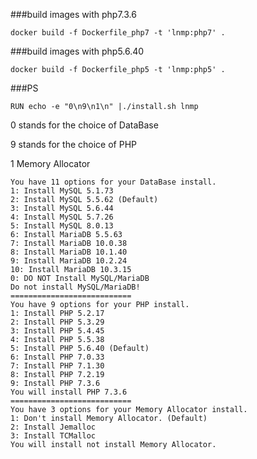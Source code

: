 
###build images with php7.3.6

```
docker build -f Dockerfile_php7 -t 'lnmp:php7' .
```

###build images with php5.6.40

```
docker build -f Dockerfile_php5 -t 'lnmp:php5' .
```

###PS
```
RUN echo -e "0\n9\n1\n" |./install.sh lnmp
```
0 stands for the choice of DataBase

9 stands for the choice of PHP

1  Memory Allocator

```
You have 11 options for your DataBase install.
1: Install MySQL 5.1.73
2: Install MySQL 5.5.62 (Default)
3: Install MySQL 5.6.44
4: Install MySQL 5.7.26
5: Install MySQL 8.0.13
6: Install MariaDB 5.5.63
7: Install MariaDB 10.0.38
8: Install MariaDB 10.1.40
9: Install MariaDB 10.2.24
10: Install MariaDB 10.3.15
0: DO NOT Install MySQL/MariaDB
Do not install MySQL/MariaDB!
===========================
You have 9 options for your PHP install.
1: Install PHP 5.2.17
2: Install PHP 5.3.29
3: Install PHP 5.4.45
4: Install PHP 5.5.38
5: Install PHP 5.6.40 (Default)
6: Install PHP 7.0.33
7: Install PHP 7.1.30
8: Install PHP 7.2.19
9: Install PHP 7.3.6
You will install PHP 7.3.6
===========================
You have 3 options for your Memory Allocator install.
1: Don't install Memory Allocator. (Default)
2: Install Jemalloc
3: Install TCMalloc
You will install not install Memory Allocator.

```
